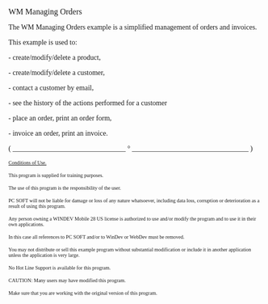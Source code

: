   
<span style="font-family:Arial sans-serif;font-size:16px;">WM Managing Orders</span>

  
<span style="font-family:Arial sans-serif;font-size:14px;">The WM Managing Orders example is a simplified management of orders and invoices.</span>

<span style="font-family:Arial sans-serif;font-size:14px;">This example is used to:</span>

<span style="font-family:Arial sans-serif;font-size:14px;">- create/modify/delete a product,</span>

<span style="font-family:Arial sans-serif;font-size:14px;">- create/modify/delete a customer,</span>

<span style="font-family:Arial sans-serif;font-size:14px;">- contact a customer by email,</span>

<span style="font-family:Arial sans-serif;font-size:14px;">- see the history of the actions performed for a customer</span>

<span style="font-family:Arial sans-serif;font-size:14px;">- place an order, print an order form,</span>

<span style="font-family:Arial sans-serif;font-size:14px;">- invoice an order, print an invoice.</span>

  
  
<span style="font-family:Arial sans-serif;font-size:14px;">( \_\_\_\_\_\_\_\_\_\_\_\_\_\_\_\_\_\_\_\_\_\_\_\_\_\_\_\_\_\_\_\_ ° \_\_\_\_\_\_\_\_\_\_\_\_\_\_\_\_\_\_\_\_\_\_\_\_\_\_\_\_\_\_\_\_\_ )</span>

  
<span style="text-decoration:underline;font-family:Arial sans-serif;font-size:10px;">Conditions of Use.</span>

<span style="font-family:Arial sans-serif;font-size:10px;">This program is supplied for training purposes.</span>

<span style="font-family:Arial sans-serif;font-size:10px;">The use of this program is the responsibility of the user. </span>

<span style="font-family:Arial sans-serif;font-size:10px;">PC SOFT will not be liable for damage or loss of any nature whatsoever, including data loss, corruption or deterioration as a result of using this program.</span>

<span style="font-family:Arial sans-serif;font-size:10px;">Any person owning a WINDEV Mobile 28 US license is authorized to use and/or modify the program and to use it in their own applications. </span>

<span style="font-family:Arial sans-serif;font-size:10px;">In this case all references to PC SOFT and/or to WinDev or WebDev must be removed.</span>

<span style="font-family:Arial sans-serif;font-size:10px;">You may not distribute or sell this example program without substantial modification or include it in another application unless the application is very large.</span>

  
<span style="font-family:Arial sans-serif;font-size:10px;">No Hot Line Support is available for this program.</span>

  
<span style="font-family:Arial sans-serif;font-size:10px;">CAUTION: Many users may have modified this program. </span>

<span style="font-family:Arial sans-serif;font-size:10px;">Make sure that you are working with the original version of this program.</span>

  
  
  
  